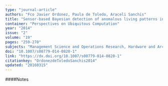 ```yaml
---
type: "journal-article"
authors: "Fco Javier Ordonez, Paula de Toledo, Araceli Sanchis"
title: "Sensor-based Bayesian detection of anomalous living patterns in a home setting"
container: "Perspectives on Ubiquitous Computation"
year: "2014"
issue: "2"
volume: "19"
pages: "259-270"
subjects: "Management Science and Operations Research, Hardware and Architecture, Computer Science Applications"
doi: "10.1007/s00779-014-0820-1"
link: "https://dx.doi.org/10.1007/s00779-014-0820-1"
citationkey: "OrdonezdeToledoSanchis2014"
updated: "20160315"
---
```


####Notes
